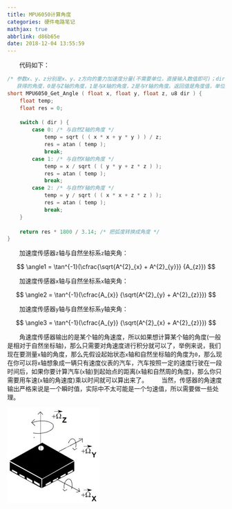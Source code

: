 ```yaml
---
title: MPU6050计算角度
categories: 硬件电路笔记
mathjax: true
abbrlink: d86b65e
date: 2018-12-04 13:55:59
---
```

&emsp;&emsp;代码如下：<!--more-->

``` cpp
/* 参数x、y、z分别是x、y、z方向的重力加速度分量(不需要单位，直接输入数值即可)；dir是要
   获得的角度，0是与Z轴的角度，1是与X轴的角度，2是与Y轴的角度。返回值是角度值，单位是0.1° */
short MPU6050_Get_Angle ( float x, float y, float z, u8 dir ) {
    float temp;
    float res = 0;

    switch ( dir ) {
        case 0: /* 与自然Z轴的角度 */
            temp = sqrt ( ( x * x + y * y ) ) / z;
            res = atan ( temp );
            break;
        case 1: /* 与自然X轴的角度 */
            temp = x / sqrt ( ( y * y + z * z ) );
            res = atan ( temp );
            break;
        case 2: /* 与自然Y轴的角度 */
            temp = y / sqrt ( ( x * x + z * z ) );
            res = atan ( temp );
            break;
    }

    return res * 1800 / 3.14; /* 把弧度转换成角度 */
}
```

&emsp;&emsp;加速度传感器`z`轴与自然坐标系`z`轴夹角：

$$
\angle1 = \tan^{-1}(\cfrac{\sqrt{A^{2}_{x} + A^{2}_{y}}} {A_{z}})
$$

&emsp;&emsp;加速度传感器`x`轴与自然坐标系`x`轴夹角：

$$
\angle2 = \tan^{-1}(\cfrac{A_{x}} {\sqrt{A^{2}_{y} + A^{2}_{z}}})
$$

&emsp;&emsp;加速度传感器`y`轴与自然坐标系`y`轴夹角：

$$
\angle3 = \tan^{-1}(\cfrac{A_{y}} {\sqrt{A^{2}_{x} + A^{2}_{z}}})
$$

&emsp;&emsp;角速度传感器输出的是某个轴的角速度，所以如果想计算某个轴的角度(一般是相对于自然坐标轴)，那么只需要对角速度进行积分就可以了，举例来说，我们现在要测量`x`轴的角度，那么先假设起始状态`x`轴和自然坐标轴的角度为`0`，那么现在你可以将`x`轴想象成一辆只有速度仪表的汽车，汽车按照一定的速度行驶在一段时间后，如果你要计算汽车(`x`轴)到起始点的距离(`x`轴和自然周的角度)，那么你只需要用车速(`x`轴的角速度)乘以时间就可以算出来了。
&emsp;&emsp;当然，传感器的角速度输出严格来说是一个瞬时值，实际中不太可能是一个匀速值，所以需要做一些处理。

<img src="./MPU6050计算角度/1.jpg">